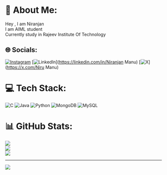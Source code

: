 # 💫 About Me:
Hey , I am Niranjan <br>I am AIML student<br>Currently study in Rajeev Institute Of Technology <br>


## 🌐 Socials:
[![Instagram](https://img.shields.io/badge/Instagram-%23E4405F.svg?logo=Instagram&logoColor=white)](https://instagram.com/niranjan_18_01) [![LinkedIn](https://img.shields.io/badge/LinkedIn-%230077B5.svg?logo=linkedin&logoColor=white)](https://linkedin.com/in/Niranjan Manu) [![X](https://img.shields.io/badge/X-black.svg?logo=X&logoColor=white)](https://x.com/Niru Manu) 

# 💻 Tech Stack:
![C](https://img.shields.io/badge/c-%2300599C.svg?style=for-the-badge&logo=c&logoColor=white) ![Java](https://img.shields.io/badge/java-%23ED8B00.svg?style=for-the-badge&logo=openjdk&logoColor=white) ![Python](https://img.shields.io/badge/python-3670A0?style=for-the-badge&logo=python&logoColor=ffdd54) ![MongoDB](https://img.shields.io/badge/MongoDB-%234ea94b.svg?style=for-the-badge&logo=mongodb&logoColor=white) ![MySQL](https://img.shields.io/badge/mysql-4479A1.svg?style=for-the-badge&logo=mysql&logoColor=white)
# 📊 GitHub Stats:
![](https://github-readme-stats.vercel.app/api?username=niranjan-18-01&theme=merko&hide_border=false&include_all_commits=true&count_private=true)<br/>
![](https://github-readme-streak-stats.herokuapp.com/?user=niranjan-18-01&theme=merko&hide_border=false)<br/>
![](https://github-readme-stats.vercel.app/api/top-langs/?username=niranjan-18-01&theme=merko&hide_border=false&include_all_commits=true&count_private=true&layout=compact)

---
[![](https://visitcount.itsvg.in/api?id=niranjan-18-01&icon=0&color=0)](https://visitcount.itsvg.in)

<!-- Proudly created with GPRM ( https://gprm.itsvg.in ) -->
